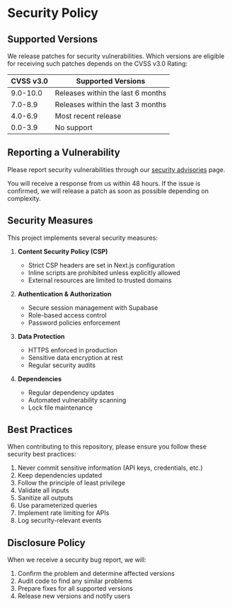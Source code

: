 # Security Policy

## Supported Versions

We release patches for security vulnerabilities. Which versions are eligible for receiving such patches depends on the CVSS v3.0 Rating:

| CVSS v3.0 | Supported Versions                |
| --------- | --------------------------------- |
| 9.0-10.0  | Releases within the last 6 months |
| 7.0-8.9   | Releases within the last 3 months |
| 4.0-6.9   | Most recent release               |
| 0.0-3.9   | No support                        |

## Reporting a Vulnerability

Please report security vulnerabilities through our [security advisories](https://github.com/yourusername/next-nebula-starter/security/advisories/new) page.

You will receive a response from us within 48 hours. If the issue is confirmed, we will release a patch as soon as possible depending on complexity.

## Security Measures

This project implements several security measures:

1. **Content Security Policy (CSP)**

   - Strict CSP headers are set in Next.js configuration
   - Inline scripts are prohibited unless explicitly allowed
   - External resources are limited to trusted domains

2. **Authentication & Authorization**

   - Secure session management with Supabase
   - Role-based access control
   - Password policies enforcement

3. **Data Protection**

   - HTTPS enforced in production
   - Sensitive data encryption at rest
   - Regular security audits

4. **Dependencies**
   - Regular dependency updates
   - Automated vulnerability scanning
   - Lock file maintenance

## Best Practices

When contributing to this repository, please ensure you follow these security best practices:

1. Never commit sensitive information (API keys, credentials, etc.)
2. Keep dependencies updated
3. Follow the principle of least privilege
4. Validate all inputs
5. Sanitize all outputs
6. Use parameterized queries
7. Implement rate limiting for APIs
8. Log security-relevant events

## Disclosure Policy

When we receive a security bug report, we will:

1. Confirm the problem and determine affected versions
2. Audit code to find any similar problems
3. Prepare fixes for all supported versions
4. Release new versions and notify users

